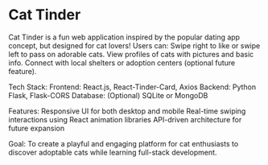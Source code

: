 ﻿# Cat Tinder 

Cat Tinder is a fun web application inspired by the popular dating app concept, but designed for cat lovers! Users can:
Swipe right to like or swipe left to pass on adorable cats.
View profiles of cats with pictures and basic info.
Connect with local shelters or adoption centers (optional future feature).

Tech Stack:
Frontend: React.js, React-Tinder-Card, Axios
Backend: Python Flask, Flask-CORS
Database: (Optional) SQLite or MongoDB

Features:
Responsive UI for both desktop and mobile
Real-time swiping interactions using React animation libraries
API-driven architecture for future expansion

Goal:
To create a playful and engaging platform for cat enthusiasts to discover adoptable cats while learning full-stack development.
